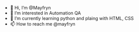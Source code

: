 - 👋 Hi, I’m @Mayfryn
- 👀 I’m interested in Automation QA
- 🌱 I’m currently learning python and plaing with HTML, CSS
- 📫 How to reach me @mayfryn

<!---
Mayfryn/Mayfryn is a ✨ special ✨ repository because its `README.md` (this file) appears on your GitHub profile.
You can click the Preview link to take a look at your changes.
--->
